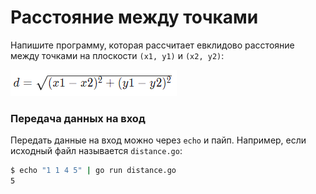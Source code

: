 # Расстояние между точками

Напишите программу, которая рассчитает евклидово расстояние между точками на плоскости `(x1, y1)` и `(x2, y2)`:

![](./img/task2.png)

### Передача данных на вход

Передать данные на вход можно через `echo` и пайп. Например, если исходный файл называется `distance.go`:

```bash
$ echo "1 1 4 5" | go run distance.go
5
```